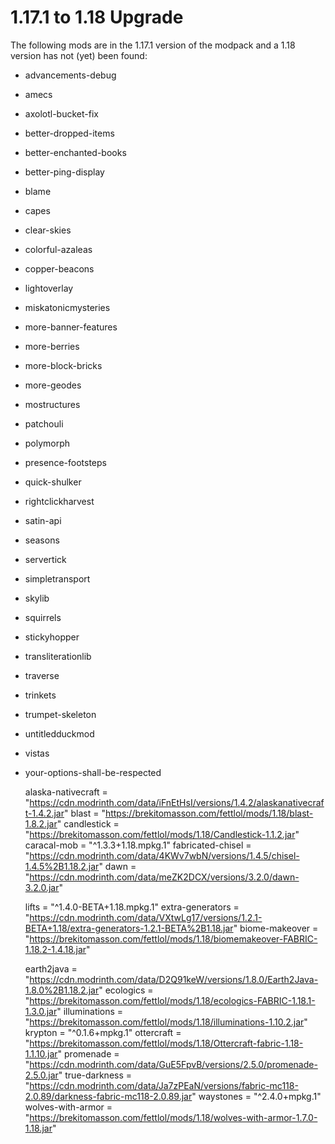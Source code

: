 # 1.17.1 to 1.18 Upgrade

The following mods are in the 1.17.1 version of the modpack and a 1.18 version has not (yet) been found:

- advancements-debug
- amecs
- axolotl-bucket-fix
- better-dropped-items
- better-enchanted-books
- better-ping-display
- blame
- capes
- clear-skies
- colorful-azaleas
- copper-beacons
- lightoverlay
- miskatonicmysteries
- more-banner-features
- more-berries
- more-block-bricks
- more-geodes
- mostructures
- patchouli
- polymorph
- presence-footsteps
- quick-shulker
- rightclickharvest
- satin-api
- seasons
- servertick
- simpletransport
- skylib
- squirrels
- stickyhopper
- transliterationlib
- traverse
- trinkets
- trumpet-skeleton
- untitledduckmod
- vistas
- your-options-shall-be-respected



  alaska-nativecraft = "https://cdn.modrinth.com/data/iFnEtHsI/versions/1.4.2/alaskanativecraft-1.4.2.jar"
  blast = "https://brekitomasson.com/fettlol/mods/1.18/blast-1.8.2.jar"
  candlestick = "https://brekitomasson.com/fettlol/mods/1.18/Candlestick-1.1.2.jar"
  caracal-mob = "^1.3.3+1.18.mpkg.1"
  fabricated-chisel = "https://cdn.modrinth.com/data/4KWv7wbN/versions/1.4.5/chisel-1.4.5%2B1.18.2.jar"
  dawn = "https://cdn.modrinth.com/data/meZK2DCX/versions/3.2.0/dawn-3.2.0.jar"

  lifts = "^1.4.0-BETA+1.18.mpkg.1"
  extra-generators = "https://cdn.modrinth.com/data/VXtwLg17/versions/1.2.1-BETA+1.18/extra-generators-1.2.1-BETA%2B1.18.jar"
  biome-makeover = "https://brekitomasson.com/fettlol/mods/1.18/biomemakeover-FABRIC-1.18.2-1.4.18.jar"


  earth2java = "https://cdn.modrinth.com/data/D2Q91keW/versions/1.8.0/Earth2Java-1.8.0%2B1.18.2.jar"
  ecologics = "https://brekitomasson.com/fettlol/mods/1.18/ecologics-FABRIC-1.18.1-1.3.0.jar"
  illuminations = "https://brekitomasson.com/fettlol/mods/1.18/illuminations-1.10.2.jar"
  krypton = "^0.1.6+mpkg.1"
  ottercraft = "https://brekitomasson.com/fettlol/mods/1.18/Ottercraft-fabric-1.18-1.1.10.jar"
  promenade = "https://cdn.modrinth.com/data/GuE5FpvB/versions/2.5.0/promenade-2.5.0.jar"
  true-darkness = "https://cdn.modrinth.com/data/Ja7zPEaN/versions/fabric-mc118-2.0.89/darkness-fabric-mc118-2.0.89.jar"
  waystones = "^2.4.0+mpkg.1"
  wolves-with-armor = "https://brekitomasson.com/fettlol/mods/1.18/wolves-with-armor-1.7.0-1.18.jar"




